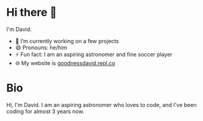 # Hi there 👋

I'm David.

- 🔭 I’m currently working on a few projects
- 😄 Pronouns: he/him
- ⚡ Fun fact: I am an aspiring astronomer and fine soccer player
- 🌐 My website is [goodnessdavid.repl.co](https://goodnessdavid.repl.co)

# Bio

Hi, I'm David. I am an aspiring astronomer who loves to code, and I've been coding for almost 3 years now.
